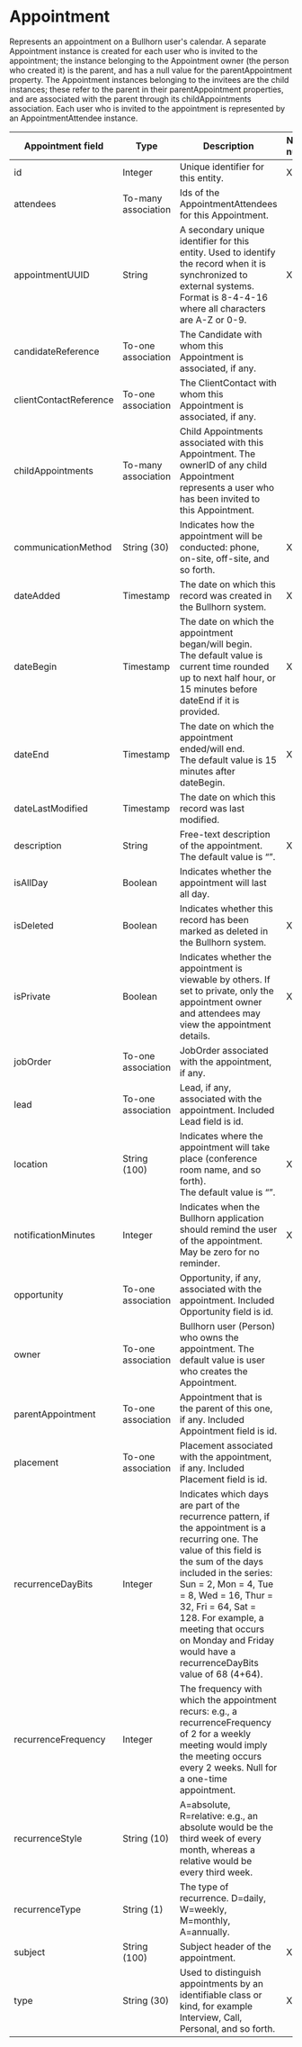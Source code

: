 # Appointment

Represents an appointment on a Bullhorn user's calendar. A separate Appointment instance is created for each user who is invited to the appointment; the instance belonging to the Appointment owner (the person who created it) is the parent, and has a null value for the parentAppointment property. The Appointment instances belonging to the invitees are the child instances; these refer to the parent in their parentAppointment properties, and are associated with the parent through its childAppointments association. Each user who is invited to the appointment is represented by an AppointmentAttendee instance.

| **Appointment field** | **Type** | **Description** | **Not null** | **Read-only** |
| --- | --- | --- | --- | --- |
| id | Integer | Unique identifier for this entity.  | X | |
| attendees | To-many association | Ids of the AppointmentAttendees for this Appointment. | | |
| appointmentUUID | String | A secondary unique identifier for this entity. Used to identify the record when it is synchronized to external systems. Format is 8-4-4-16 where all characters are A-Z or 0-9. | X | |
| candidateReference | To-one association | The Candidate with whom this Appointment is associated, if any. | | |
| clientContactReference | To-one association | The ClientContact with whom this Appointment is associated, if any. | | |
| childAppointments | To-many association | Child Appointments associated with this Appointment. The ownerID of any child Appointment represents a user who has been invited to this Appointment. | | |
| communicationMethod | String (30) | Indicates how the appointment will be conducted: phone, on-site, off-site, and so forth. | X | |
| dateAdded | Timestamp | The date on which this record was created in the Bullhorn system. | X | |
| dateBegin | Timestamp | The date on which the appointment began/will begin.<br>The default value is current time rounded up to next half hour, or 15 minutes before dateEnd if it is provided. | X | |
| dateEnd | Timestamp | The date on which the appointment ended/will end.<br>The default value is 15 minutes after dateBegin. | X | |
| dateLastModified | Timestamp | The date on which this record was last modified. | | |
| description | String | Free-text description of the appointment.<br>The default value is “”. | X | |
| isAllDay | Boolean | Indicates whether the appointment will last all day. | | |
| isDeleted | Boolean | Indicates whether this record has been marked as deleted in the Bullhorn system. | X | |
| isPrivate | Boolean | Indicates whether the appointment is viewable by others. If set to private, only the appointment owner and attendees may view the appointment details. | X | |
| jobOrder | To-one association | JobOrder associated with the appointment, if any.| | |
| lead | To-one association | Lead, if any, associated with the appointment. Included Lead field is id. | | |
| location | String (100) | Indicates where the appointment will take place (conference room name, and so forth).<br>The default value is “”. | X | |
| notificationMinutes | Integer | Indicates when the Bullhorn application should remind the user of the appointment. May be zero for no reminder. | X | |
| opportunity | To-one association | Opportunity, if any, associated with the appointment. Included Opportunity field is id. | | |
| owner | To-one association | Bullhorn user (Person) who owns the appointment. The default value is user who creates the Appointment. | | X | 
| parentAppointment | To-one association | Appointment that is the parent of this one, if any. Included Appointment field is id. | | |
| placement | To-one association | Placement associated with the appointment, if any. Included Placement field is id. | | |
| recurrenceDayBits | Integer | Indicates which days are part of the recurrence pattern, if the appointment is a recurring one. The value of this field is the sum of the days included in the series: Sun = 2, Mon = 4, Tue = 8, Wed = 16, Thur = 32, Fri = 64, Sat = 128\. For example, a meeting that occurs on Monday and Friday would have a recurrenceDayBits value of 68 (4+64). | | |
| recurrenceFrequency | Integer | The frequency with which the appointment recurs: e.g., a recurrenceFrequency of 2 for a weekly meeting would imply the meeting occurs every 2 weeks. Null for a one-time appointment. | | |
| recurrenceStyle | String (10) | A=absolute, R=relative: e.g., an absolute would be the third week of every month, whereas a relative would be every third week. | | |
| recurrenceType | String (1) | The type of recurrence. D=daily, W=weekly, M=monthly, A=annually. | | |
| subject | String (100) | Subject header of the appointment. | X | |
| type | String (30) | Used to distinguish appointments by an identifiable class or kind, for example Interview, Call, Personal, and so forth. | X | |